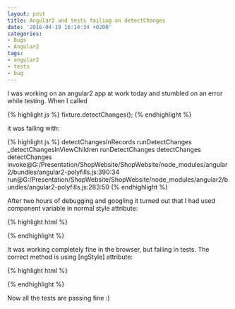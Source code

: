 ```yaml
---
layout: post
title: Angular2 and tests failing on detectChanges
date: '2016-04-19 16:14:34 +0200'
categories:
- Bugs
- Angular2
tags:
- angular2
- tests
- bug
---
```

I was working on an angular2 app at work today and stumbled on an error while testing. When I called

{% highlight js %}
fixture.detectChanges();
{% endhighlight %}

it was failing with: 

{% highlight js %}
detectChangesInRecords
runDetectChanges
_detectChangesInViewChildren
runDetectChanges
detectChanges
detectChanges
invoke@G:/Presentation/ShopWebsite/ShopWebsite/node_modules/angular2/bundles/angular2-polyfills.js:390:34
run@G:/Presentation/ShopWebsite/ShopWebsite/node_modules/angular2/bundles/angular2-polyfills.js:283:50
{% endhighlight %}

After two hours of debugging and googling it turned out that I had used component variable in normal style attribute: 

{% highlight html %}
<td id="sliderContainer" style="padding: 0 {{padding}}%;">
{% endhighlight %}

It was working completely fine in the browser, but failing in tests. The correct method is using [ngStyle] attribute: 

{% highlight html %}
<td id="sliderContainer" [ngStyle]="{'padding': '0 ' + padding + '%'}">
{% endhighlight %}

Now all the tests are passing fine :) 
